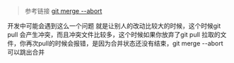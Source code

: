 > 参考链接
> [git merge --abort](https://blog.csdn.net/ThisEqualThis/article/details/125553012)

开发中可能会遇到这么一个问题 就是让别人的改动比较大的时候，这个时候git pull 会产生冲突，而且冲突文件比较多，这个时候如果你放弃了git pull 拉取的文件，你再次pull的时候会报错，是因为合并状态还没有结束，git merge --abort 可以跳出合并